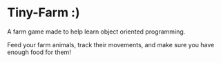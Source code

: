 # Tiny-Farm :)

A farm game made to help learn object oriented programming.

Feed your farm animals, track their movements, and make sure you have enough food for them!
